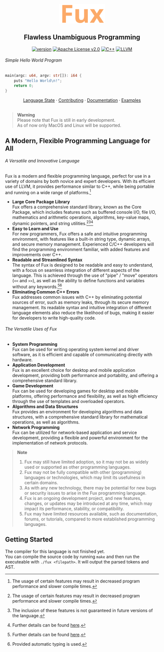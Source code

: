 <!--    colors 

"orange":   #fcaa68 (sandy brown)
"red":      #ec243c (imperial red)
"grey":     #595959 (davys grey)
"white":    #e0f2e9 (honeydew)
"purple":   #a390e4 (lavender floral)

-->

<div align="center">
<img width="150" src="./assets/fux-material-icon-435.svg" />

## Flawless Unambiguous Programming

[![version](https://img.shields.io/badge/pre--alpha-fcaa68?colorA=151515&style=for-the-badge)](./docs/state.md)
[![Apache License v2.0](https://img.shields.io/badge/Apache_License_v2.0-fcaa68?colorA=151515&style=for-the-badge)](./LICENSE)
[![C++][cpp-badge]](./docs/state.md)
[![LLVM][llvm-badge]](./docs/state.md)

</div>
 
###### Simple Hello World Program

```rust
main(argc: u64, argv: str[]): i64 {
    puts "Hello World\n!";
    return 0;
}
```

<div align="center">
<a href="./docs/state.md">Language State</a> ·
<a href="./docs/CONTRIBUTING.md">Contributing</a> ·
<a href="./docs/README.md">Documentation</a> ·
<a href="./docs/examples.md">Examples</a>
</div>
<br>

> __Warning__ \
> Please note that Fux is still in early development. \
> As of now only MacOS and Linux will be supported.

## A Modern, Flexible Programming Language for All

###### A Versatile and Innovative Language

Fux is a modern and flexible programming language, perfect for use in a variety of domains by both novice and expert developers. With its efficient use of LLVM, it provides performance similar to C++, while being portable and running on a wide range of platforms.[^1]

- **Large Core Package Library** \
    Fux offers a comprehensive standard library, known as the Core Package, which includes features such as buffered console I/O, file I/O, mathematics and arithmetic operations, algorithms, key-value maps, dynamic pointers, and string utilities.[^1][^2][^3]
- **Easy to Learn and Use** \
    For new programmers, Fux offers a safe and intuitive programming environment, with features like a built-in string type, dynamic arrays, and secure memory management. Experienced C/C++ developers will find the programming environment familiar, with added features and improvements over C++.
- **Readable and Streamlined Syntax** \
    The syntax of Fux is designed to be readable and easy to understand, with a focus on seamless integration of different aspects of the language. This is achieved through the use of "pipe" / "move" operators (`<<` and `>>`), as well as the ability to define functions and variables without any keywords.[^3][^4]
- **Eliminating Common C++ Errors** \
    Fux addresses common issues with C++ by eliminating potential sources of error, such as memory leaks, through its secure memory management. Its readable syntax and intuitive integration of different language elements also reduce the likelihood of bugs, making it easier for developers to write high-quality code.

###### The Versatile Uses of Fux

- **System Programming** \
    Fux can be used for writing operating system kernel and driver software, as it is efficient and capable of communicating directly with hardware.
- **Application Development** \
    Fux is an excellent choice for desktop and mobile application development, providing both performance and portability, and offering a comprehensive standard library.
- **Game Development** \
    Fux can be used for developing games for desktop and mobile platforms, offering performance and flexibility, as well as high efficiency through the use of templates and overloaded operators.
- **Algorithms and Data Structures** \
    Fux provides an environment for developing algorithms and data structures, with a comprehensive standard library for mathematical operations, as well as algorithms.
- **Network Programming** \
    Fux can be utilized for network-based application and service development, providing a flexible and powerful environment for the implementation of network protocols.

> __Note__
> 1. Fux may still have limited adoption, so it may not be as widely used or supported as other programming languages.
> 2. Fux may not be fully compatible with other (programming) languages or technologies, which may limit its usefulness in certain domains.
> 3. As with any new technology, there may be potential for new bugs or security issues to arise in the Fux programming language.
> 4. Fux is an ongoing development project, and new features, changes, or updates may be introduced at any time, which may impact its performance, stability, or compatibility.
> 5. Fux may have limited resources available, such as documentation, forums, or tutorials, compared to more established programming languages.

[^1]: The usage of certain features may result in decreased program performance and slower compile times.
[^2]: The inclusion of these features is not guaranteed in future versions of the language.
[^3]: Further details can be found [here](./docs/).
[^4]: Provided automatic typing is used.

## Getting Started

The compiler for this language is not finished yet. \
You can compile the source code by running `make` and then run the executeable with `./fux <filepath>`. It will output the parsed tokens and AST.

[llvm-badge]: https://img.shields.io/badge/LLVM-4c1717?logo=llvm&logoColor=white&style=for-the-badge
[cpp-badge]: https://img.shields.io/badge/C++-1a3b63?logo=cplusplus&logoColor=white&style=for-the-badge